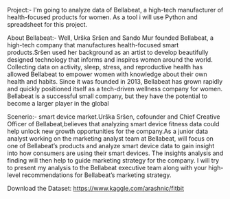 Project:-
I'm going to analyze data of Bellabeat, a high-tech manufacturer of health-focused products for women. As a tool i will use Python and spreadsheet for this project.

About Bellabeat:-
Well, Urška Sršen and Sando Mur founded Bellabeat, a high-tech company that manufactures health-focused smart products.Sršen used her background as an artist to develop beautifully designed technology that informs and inspires women around the world. Collecting data on activity, sleep, stress, and reproductive health has allowed Bellabeat to empower women with knowledge about their own health and habits. Since it was founded in 2013, Bellabeat has grown rapidly and quickly positioned itself as a tech-driven wellness company for women. Bellabeat is a successful small company, but they have the potential to become a larger player in the global

Scenerio:-
smart device market.Urška Sršen, cofounder and Chief Creative Officer of Bellabeat,believes that analyzing smart device fitness data could help unlock new growth opportunities 
for the company.As a junior data analyst working on the marketing analyst team at Bellabeat, will focus on one of Bellabeat’s products and analyze smart device data to 
gain insight into how consumers are using their smart devices. The insights analysis and finding will then help to guide marketing strategy for the company. 
I will try to present my analysis to the Bellabeat executive team along with your high-level recommendations for Bellabeat’s marketing strategy. 

Download the Dataset:
https://www.kaggle.com/arashnic/fitbit
